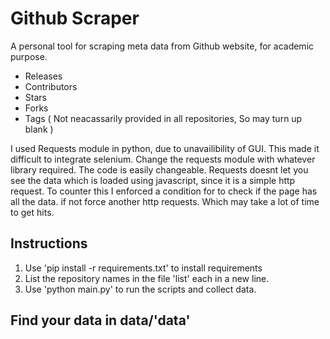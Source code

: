 # Github Scraper
A personal tool for scraping meta data from Github website, for academic purpose.

* Releases
* Contributors
* Stars
* Forks
* Tags ( Not neacassarily provided in all repositories, So may turn up blank )

I used Requests module in python, due to unavailibility of GUI. This made it difficult to integrate selenium. Change the requests module with whatever library required. The code is easily changeable.
Requests doesnt let you see the data which is loaded using javascript, since it is a simple http request. To counter this I enforced a condition for to check if the page has all the data. if not force another http requests. Which may take a lot of time to get hits.

## Instructions

1) Use 'pip install -r requirements.txt' to install requirements
2) List the repository names in the file 'list' each in a new line.
3) Use 'python main.py' to run the scripts and collect data.

## Find your data in data/'data'

